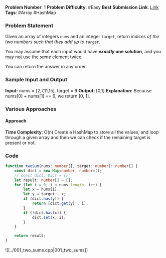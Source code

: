 **Problem Number**: 1
**Problem Difficulty**: #Easy
**Best Submission Link**: [Link](https://leetcode.com/problems/two-sum/submissions/1024476426/)
**Tags**: #Array #HashMap 

### Problem Statement

Given an array of integers `nums` and an integer `target`, return *indices of the two numbers such that they add up to `target`*.

You may assume that each input would have ***exactly* one solution**, and you may not use the *same* element twice.

You can return the answer in any order.

### Sample Input and Output

**Input:** nums = [2,7,11,15], target = 9
**Output:** [0,1]
**Explanation:** Because nums[0] + nums[1] == 9, we return [0, 1].

### Various Approaches

#### Approach

**Time Complexity**:  O(n)
Create a HashMap to store all the values, and loop through a given array and then we can check if the remaining target is present or not.

### Code

```typescript
function twoSum(nums: number[], target: number): number[] {
    const dict = new Map<number, number>();
    // const dict: Dict = {};
    let result: number[] = [];
    for (let i = 0; i < nums.length; i++) {
        let x = nums[i];
        let y = target - x;
        if (dict.has(y)) {
            return [dict.get(y)!, i];
        }
        if (!dict.has(x)) {
            dict.set(x, i);
        }
    }

    return result;
}
```

![[../001_two_sums.cpp|001_two_sums]]

